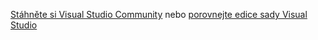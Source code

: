 [Stáhněte si Visual Studio Community](http://go.microsoft.com/fwlink/?LinkId=524433) nebo [porovnejte edice sady Visual Studio](https://www.visualstudio.com/vs-2015-product-editions)